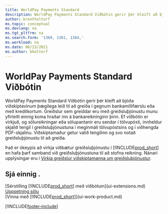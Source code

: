 ```yaml
---
title: WorldPay Payments Standard
description: WorldPay Payments Standard Viðbótin gerir þér kleift að bjóða viðskiptavinum þægilega leið til að greiða í gegnum bankamillifærslu eða með kreditkortum.
author: brentholtorf
ms.topic: conceptual
ms.devlang: na
ms.tgt_pltfrm: na
ms.search.form: '1360, 1361, 1364,'
ms.workload: na
ms.date: 06/23/2021
ms.author: bholtorf
---
```

# <a name="the-worldpay-payments-standard-extension"></a>WorldPay Payments Standard Viðbótin

WorldPay Payments Standard Viðbótin gerir þér kleift að bjóða viðskiptavinum þægilega leið til að greiða í gegnum bankamillifærslu eða með kreditkortum. Greiðslur sem greiddar eru með greiðsluþjónustu munu yfirleitt einnig koma hraðar inn á bankareikninginn þinn.
Ef viðbótin er virkjuð, og sölureikningar eða sölupantanir eru sendar í tölvupósti, innheldur skjalið tengil í greiðsluþjónustuna í meginmáli tölvupóstsins og í viðhengda PDF-skjalinu. Viðskiptamaður getur valið tengilinn og svo notað greiðsluþjónustu til að greiða.

Það er ókeypis að virkja viðbætur greiðsluþjónustu í [!INCLUDE[prod_short](includes/prod_short.md)] en hafa þarf samband við greiðsluþjónustuna til að stofna reikning. Nánari upplýsingar eru í [Virkja greiðslur viðskiptamanna um greiðsluþjónustur](sales-how-enable-payment-service-extensions.md).

## <a name="see-also"></a>Sjá einnig .

[Sérstilling [!INCLUDE[prod_short](includes/prod_short.md)] með viðbótum](ui-extensions.md)  
[Uppsetning sölu](sales-setup-sales.md)  
[Vinna með [!INCLUDE[prod_short](includes/prod_short.md)]](ui-work-product.md)  

[!INCLUDE[footer-include](includes/footer-banner.md)]
